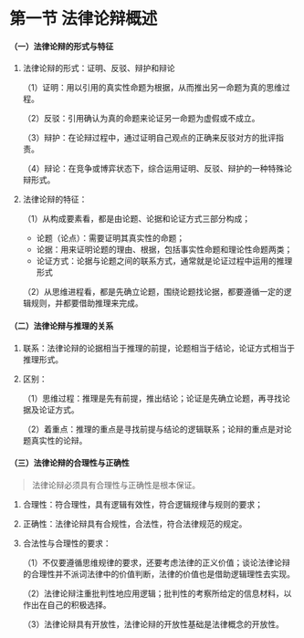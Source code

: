 # 第一节 法律论辩概述

#### （一）法律论辩的形式与特征

1. 法律论辩的形式：证明、反驳、辩护和辩论

   （1）证明：用以引用的真实性命题为根据，从而推出另一命题为真的思维过程。

   （2）反驳：引用确认为真的命题来论证另一命题为虚假或不成立。

   （3）辩护：在论辩过程中，通过证明自己观点的正确来反驳对方的批评指责。

   （4）辩论：在竞争或博弈状态下，综合运用证明、反驳、辩护的一种特殊论辩形式。

2. 法律论辩的特征：

   （1）从构成要素看，都是由论题、论据和论证方式三部分构成；

   * 论题（论点）：需要证明其真实性的命题；
   * 论据：用来证明论题的理由、根据，包括事实性命题和理论性命题两类；
   * 论证方式：论据与论题之间的联系方式，通常就是论证过程中运用的推理形式

   （2）从思维进程看，都是先确立论题，围绕论题找论据，都要遵循一定的逻辑规则，并都要借助推理来完成。

#### （二）法律论辩与推理的关系

1. 联系：法律论辩的论据相当于推理的前提，论题相当于结论，论证方式相当于推理形式。

2. 区别：

   （1）思维过程：推理是先有前提，推出结论；论证是先确立论题，再寻找论据及论证方式。

   （2）着重点：推理的重点是寻找前提与结论的逻辑联系；论辩的重点是对论题真实性的论辩。

#### （三）法律论辩的合理性与正确性

> 法律论辩必须具有合理性与正确性是根本保证。

1. 合理性：符合理性，具有逻辑有效性，符合逻辑规律与规则的要求；

2. 正确性：法律论辩具有合规性，合法性，符合法律规范的规定。

3. 合法性与合理性的要求：

   （1）不仅要遵循思维规律的要求，还要考虑法律的正义价值；谈论法律论辩的合理性并不派词法律中的价值判断，法律的价值也是借助逻辑理性去实现。

   （2）法律论辩注重批判性地应用逻辑；批判性的考察所给定的信息材料，以作出在自己的积极选择。

   （3）法律论辩具有开放性，法律论辩的开放性基础是法律概念的开放性。

   

